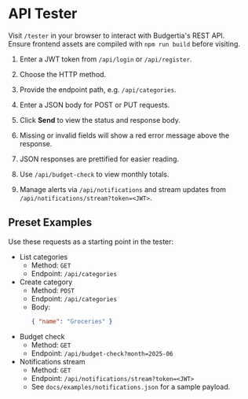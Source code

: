 # API Tester

Visit `/tester` in your browser to interact with Budgertia's REST API.  
Ensure frontend assets are compiled with `npm run build` before visiting.

1. Enter a JWT token from `/api/login` or `/api/register`.  
2. Choose the HTTP method.  
3. Provide the endpoint path, e.g. `/api/categories`.  
4. Enter a JSON body for POST or PUT requests.  
5. Click **Send** to view the status and response body.  
6. Missing or invalid fields will show a red error message above the response.  
7. JSON responses are prettified for easier reading.

8. Use `/api/budget-check` to view monthly totals.
9. Manage alerts via `/api/notifications` and stream updates from `/api/notifications/stream?token=<JWT>`.

## Preset Examples

Use these requests as a starting point in the tester:

- List categories
  - Method: `GET`
  - Endpoint: `/api/categories`
- Create category
  - Method: `POST`
  - Endpoint: `/api/categories`
  - Body:
    ```json
    { "name": "Groceries" }
    ```
- Budget check
  - Method: `GET`
  - Endpoint: `/api/budget-check?month=2025-06`
- Notifications stream
  - Method: `GET`
  - Endpoint: `/api/notifications/stream?token=<JWT>`
  - See `docs/examples/notifications.json` for a sample payload.
